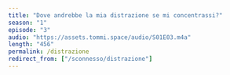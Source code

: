 ```yaml
---
title: "Dove andrebbe la mia distrazione se mi concentrassi?"
season: "1"
episode: "3"
audio: "https://assets.tommi.space/audio/S01E03.m4a"
length: "456"
permalink: /distrazione
redirect_from: ["/sconnesso/distrazione"]
---
```

